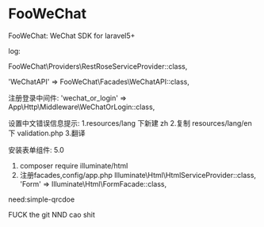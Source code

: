 # FooWeChat
FooWeChat: WeChat SDK for laravel5+

log:

FooWeChat\Providers\RestRoseServiceProvider::class,

'WeChatAPI' => FooWeChat\Facades\WeChatAPI::class, 

注册登录中间件:
'wechat_or_login' => App\Http\Middleware\WeChatOrLogin::class,

设置中文错误信息提示:
1.resources/lang 下新建 zh
2.复制 resources/lang/en 下 validation.php
3.翻译

安装表单组件: 5.0
1. composer require illuminate/html
2. 注册facades,config/app.php
	Illuminate\Html\HtmlServiceProvider::class,
	'Form'      => Illuminate\Html\FormFacade::class, 

need:simple-qrcdoe

FUCK the git NND cao shit

